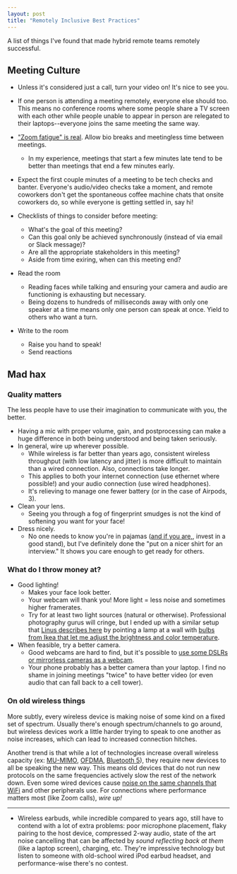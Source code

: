 ```yaml
---
layout: post
title: "Remotely Inclusive Best Practices"
---
```


A list of things I've found that made hybrid remote teams remotely successful.

## Meeting Culture
* Unless it's considered just a call, turn your video on! It's nice to see you.

* If one person is attending a meeting remotely, everyone else should too. This means no conference rooms where some people share a TV screen with each other while people unable to appear in person are relegated to their laptops--everyone joins the same meeting the same way.

* ["Zoom fatigue" is real](https://ideas.ted.com/zoom-fatigue-is-real-heres-why-video-calls-are-so-draining/). Allow bio breaks and meetingless time between meetings.
  * In my experience, meetings that start a few minutes late tend to be better than meetings that end a few minutes early.

* Expect the first couple minutes of a meeting to be tech checks and banter. Everyone's audio/video checks take a moment, and remote coworkers don't get the spontaneous coffee machine chats that onsite coworkers do, so while everyone is getting settled in, say hi!

* Checklists of things to consider before meeting:
  * What's the goal of this meeting?
  * Can this goal only be achieved synchronously (instead of via email or Slack message)?
  * Are all the appropriate stakeholders in this meeting?
  * Aside from time exiring, when can this meeting end?

* Read the room
  * Reading faces while talking and ensuring your camera and audio are functioning is exhausting but necessary.
  * Being dozens to hundreds of milliseconds away with only one speaker at a time means only one person can speak at once. Yield to others who want a turn.

* Write to the room
  * Raise you hand to speak!
  * Send reactions

## Mad hax
  
### Quality matters
The less people have to use their imagination to communicate with you, the better.

* Having a mic with proper volume, gain, and postprocessing can make a huge difference in both being understood and being taken seriously.
* In general, wire up wherever possible.
  * While wireless is far better than years ago, consistent wireless throughput (with low latency and jitter) is more difficult to maintain than a wired connection. Also, connections take longer.
  * This applies to both your internet connection (use ethernet where possible!) and your audio connection (use wired headphones).
  * It's relieving to manage one fewer battery (or in the case of Airpods, 3).
* Clean your lens.
  * Seeing you through a fog of fingerprint smudges is not the kind of softening you want for your face!
* Dress nicely.
  * No one needs to know you're in pajamas ([and if you are,](https://www.youtube.com/watch?v=Ph8RpxjrPYE), invest in a good stand), but I've definitely done the "put on a nicer shirt for an interview." It shows you care enough to get ready for others.

### What do I throw money at?
* Good lighting!
  * Makes your face look better.
  * Your webcam will thank you! More light = less noise and sometimes higher framerates.
  * Try for at least two light sources (natural or otherwise). Professional photography gurus will cringe, but I ended up with a similar setup that [Linus describes here](https://youtu.be/L6ZJaKqALgM?t=216) by pointing a lamp at a wall with [bulbs from Ikea that let me adjust the brightness and color temperature](https://www.ikea.com/us/en/p/tradfri-remote-control-kit-white-spectrum-50460042/).
* When feasible, try a better camera.
  * Good webcams are hard to find, but it's possible to [use some DSLRs or mirrorless cameras as a webcam](https://www.usa.canon.com/internet/portal/us/home/support/self-help-center/eos-webcam-utility/).
  * Your phone probably has a better camera than your laptop. I find no shame in joining meetings "twice" to have better video (or even audio that can fall back to a cell tower).

### On old wireless things

More subtly, every wireless device is making noise of some kind on a fixed set of spectrum. Usually there's enough spectrum/channels to go around, but wireless devices work a little harder trying to speak to one another as noise increases, which can lead to increased connection hitches.

Another trend is that while a lot of technologies increase overall wireless capacity (ex: [MU-MIMO](https://en.wikipedia.org/wiki/Multi-user_MIMO), [OFDMA](https://en.wikipedia.org/wiki/Orthogonal_frequency-division_multiple_access), [Bluetooth 5](https://en.wikipedia.org/wiki/Bluetooth#Bluetooth_5)), they require new devices to all be speaking the new way. This means old devices that do not run new protocols on the same frequencies actively slow the rest of the network down. Even some wired devices cause [noise on the same channels that WiFi](https://www.intel.com/content/www/us/en/products/docs/io/universal-serial-bus/usb3-frequency-interference-paper.html) and other peripherals use. For connections where performance matters most (like Zoom calls), _wire up!_

---------
  * Wireless earbuds, while incredible compared to years ago, still have to contend with a lot of extra problems: poor microphone placement, flaky pairing to the host device, compressed 2-way audio, state of the art noise cancelling that can be affected by *sound reflecting back at them* (like a laptop screen), charging, etc. They're impressive technology but listen to someone with old-school wired iPod earbud headset, and performance-wise there's no contest.
